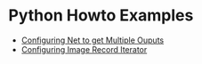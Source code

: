 Python Howto Examples
=====================
* [Configuring Net to get Multiple Ouputs](multiple_outputs.py)
* [Configuring Image Record Iterator](data_iter.py)
